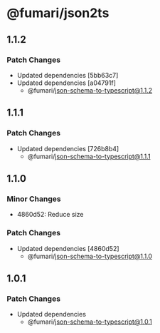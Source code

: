 # @fumari/json2ts

## 1.1.2

### Patch Changes

- Updated dependencies [5bb63c7]
- Updated dependencies [a04791f]
  - @fumari/json-schema-to-typescript@1.1.2

## 1.1.1

### Patch Changes

- Updated dependencies [726b8b4]
  - @fumari/json-schema-to-typescript@1.1.1

## 1.1.0

### Minor Changes

- 4860d52: Reduce size

### Patch Changes

- Updated dependencies [4860d52]
  - @fumari/json-schema-to-typescript@1.1.0

## 1.0.1

### Patch Changes

- Updated dependencies
  - @fumari/json-schema-to-typescript@1.0.1

